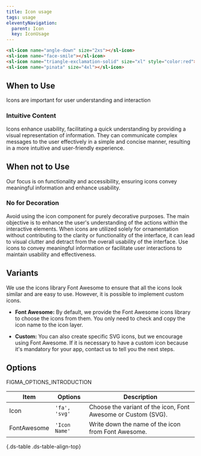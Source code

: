 ```yaml
---
title: Icon usage
tags: usage
eleventyNavigation:
  parent: Icon
  key: IconUsage
---
```


<section>  
<div class="ds-example" style="gap: 3rem;">
  <sl-icon name="angle-down" size="2xs"></sl-icon>
  <sl-icon name="face-smile"></sl-icon>
  <sl-icon name="triangle-exclamation-solid" size="xl" style="color:var(--sl-color-palette-danger-500)"></sl-icon>
  <sl-icon name="pinata" size="4xl"></sl-icon>
</div>

<div class="ds-code">

  ```html
  <sl-icon name="angle-down" size="2xs"></sl-icon>
  <sl-icon name="face-smile"></sl-icon>
  <sl-icon name="triangle-exclamation-solid" size="xl" style="color:red"></sl-icon>
  <sl-icon name="pinata" size="4xl"></sl-icon>
  ```
</div>

</section>

<section>

## When to Use
Icons are important for user understanding and interaction

### Intuitive Content
Icons enhance usability, facilitating a quick understanding by providing a visual representation of information. They can communicate complex messages to the user effectively in a simple and concise manner, resulting in a more intuitive and user-friendly experience.

</section>


<section>

## When not to Use
Our focus is on functionality and accessibility, ensuring icons convey meaningful information and enhance usability.

### No for Decoration
Avoid using the icon component for purely decorative purposes. The main objective is to enhance the user's understanding of the actions within the interactive elements. When icons are utilized solely for ornamentation without contributing to the clarity or functionality of the interface, it can lead to visual clutter and detract from the overall usability of the interface. Use icons to convey meaningful information or facilitate user interactions to maintain usability and effectiveness.

</section>


<section>

## Variants
We use the icons library Font Awesome to ensure that all the icons look similar and are easy to use. However, it is possible to implement custom icons.

  - **Font Awesome:**  By default, we provide the Font Awesome icons library to choose the icons from them. You only need to check and copy the icon name to the icon layer.

  - **Custom:** You can also create specific SVG icons, but we encourage using Font Awesome. If it is necessary to have a custom icon because it's mandatory for your app, contact us to tell you the next steps.

</section>


<section>

## Options
FIGMA_OPTIONS_INTRODUCTION

|Item|Options|Description|
|-|-|-|
|Icon|`'fa', 'svg'`|Choose the variant of the icon, Font Awesome or Custom (SVG). |
|FontAwesome|`'Icon Name'`|Write down the name of the icon from Font Awesome. |

{.ds-table .ds-table-align-top}

</section>
